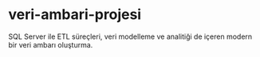 # veri-ambari-projesi
SQL Server ile ETL süreçleri, veri modelleme ve analitiği de içeren modern bir veri ambarı oluşturma.
